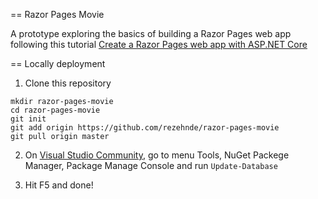 == Razor Pages Movie

A prototype exploring the basics of building a Razor Pages web app following this tutorial [Create a Razor Pages web app with ASP.NET Core](https://docs.microsoft.com/en-US/aspnet/core/tutorials/razor-pages/?view=aspnetcore-3.1)

== Locally deployment

1. Clone this repository
```
mkdir razor-pages-movie
cd razor-pages-movie
git init
git add origin https://github.com/rezehnde/razor-pages-movie
git pull origin master
```

2. On [Visual Studio Community](https://visualstudio.microsoft.com/pt-br/downloads/), go to menu Tools, NuGet Packege Manager, Package Manage Console and run ```Update-Database```

3. Hit F5 and done!
